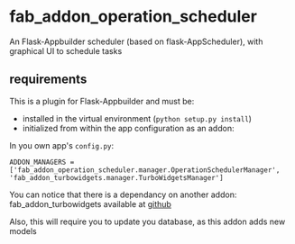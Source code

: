 # fab_addon_operation_scheduler
An Flask-Appbuilder scheduler (based on flask-AppScheduler), with graphical UI to schedule tasks

## requirements

This is a plugin for Flask-Appbuilder and must be:
* installed in the virtual environment (```python setup.py install```)
* initialized from within the app configuration as an addon:

In you own app's ```config.py```:
```
ADDON_MANAGERS = ['fab_addon_operation_scheduler.manager.OperationSchedulerManager', 'fab_addon_turbowidgets.manager.TurboWidgetsManager']
```

You can notice that there is a dependancy on another addon: fab_addon_turbowidgets available at [github](https://github.com/lemeur/fab_addon_turbowidgets)

Also, this will require you to update you database, as this addon adds new models

